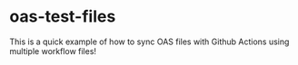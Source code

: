 # oas-test-files

This is a quick example of how to sync OAS files with Github Actions using multiple workflow files!


